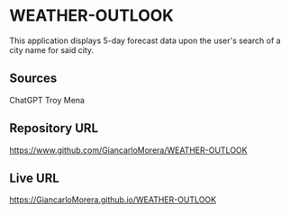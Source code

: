 # WEATHER-OUTLOOK
This application displays 5-day forecast data upon the user's search of a city name for said city.
## Sources
ChatGPT
Troy Mena
## Repository URL
https://www.github.com/GiancarloMorera/WEATHER-OUTLOOK
## Live URL
https://GiancarloMorera.github.io/WEATHER-OUTLOOK